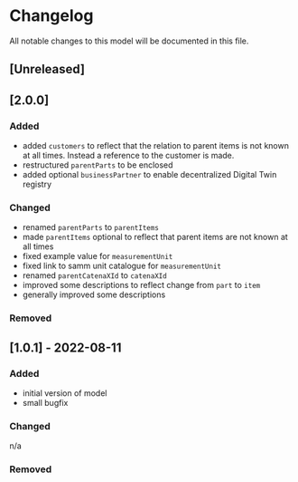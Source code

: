 # Changelog
All notable changes to this model will be documented in this file.

## [Unreleased]

## [2.0.0]
### Added
- added `customers` to reflect that the relation to parent items is not known at all times. Instead a reference to the customer is made.
- restructured `parentParts` to be enclosed 
- added optional `businessPartner` to enable decentralized Digital Twin registry


### Changed
- renamed `parentParts` to `parentItems`
- made `parentItems` optional to reflect that parent items are not known at all times
- fixed example value for `measurementUnit`
- fixed link to samm unit catalogue for `measurementUnit`
- renamed `parentCatenaXId` to `catenaXId`
- improved some descriptions to reflect change from `part` to `item`
- generally improved some descriptions

### Removed

## [1.0.1] - 2022-08-11
### Added
- initial version of model
- small bugfix

### Changed
n/a

### Removed


